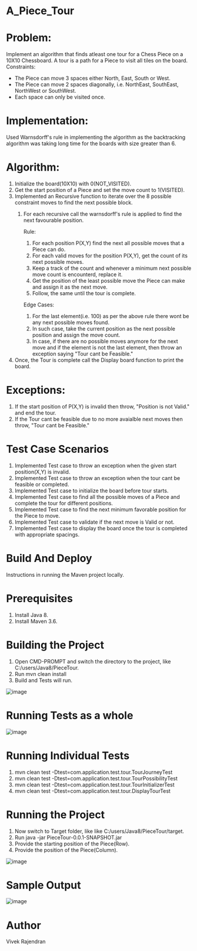 # A_Piece_Tour

# Problem:
Implement an algorithm that finds atleast one tour for a Chess Piece on a 10X10 Chessboard. A tour is a path for a Piece to visit all tiles on the board.
Constraints:
- The Piece can move 3 spaces either North, East, South or West.
- The Piece can move 2 spaces diagonally, i.e. NorthEast, SouthEast, NorthWest or SouthWest.
- Each space can only be visited once.

# Implementation:
Used Warnsdorff's rule in implementing the algorithm as the backtracking algorithm was taking long time for the boards with size greater than 6.

# Algorithm:
1. Initialize the board(10X10) with 0(NOT_VISITED).
2. Get the start position of a Piece and set the move count to 1(VISITED).
3. Implemented an Recursive function to iterate over the 8 possible constraint moves to find the next possible block.
   1. For each recursive call the warnsdorff's rule is applied to find the next favourable position.
   
      Rule:
      
      1. For each position P(X,Y) find the next all possible moves that a Piece can do.
      2. For each valid moves for the position P(X,Y), get the count of its next possible moves.
      3. Keep a track of the count and whenever a minimum next possible move count is encounterd, replace it.
      4. Get the position of the least possible move the Piece can make and assign it as the next move.
      5. Follow, the same until the tour is complete.
      
      Edge Cases:
      
      1. For the last element(i.e. 100) as per the above rule there wont be any next possible moves found.
      2. In such case, take the current position as the next possible position and assign the move count.
      3. In case, if there are no possible moves anymore for the next move and if the element is not the last element, then throw an exception saying "Tour cant be Feasible."
4. Once, the Tour is complete call the Display board function to print the board.

# Exceptions:
1. If the start position of P(X,Y) is invalid then throw, "Position is not Valid." and end the tour.
2. If the Tour cant be feasible due to no more avaialble next moves then throw, "Tour cant be Feasible."

# Test Case Scenarios
1. Implemented Test case to throw an exception when the given start position(X,Y) is invalid.
2. Implemented Test case to throw an exception when the tour cant be feasible or completed.
3. Implemented Test case to initialize the board before tour starts.
4. Implemented Test case to find all the possible moves of a Piece and complete the tour for different positions.
5. Implemented Test case to find the next minimum favorable position for the Piece to move.
6. Implemented Test case to validate if the next move is Valid or not.
7. Implemented Test case to display the board once the tour is completed with appropriate spacings.

# Build And Deploy
Instructions in running the Maven project locally.

# Prerequisites
1. Install Java 8.
2. Install Maven 3.6.

# Building the Project
1. Open CMD-PROMPT and switch the directory to the project, like C:/users/Java8/PieceTour.
2. Run mvn clean install
3. Build and Tests will run.

![image](https://user-images.githubusercontent.com/67907069/126064280-983179f8-4b5d-4555-a957-23959654a060.png)

# Running Tests as a whole

![image](https://user-images.githubusercontent.com/67907069/126064335-6ecfb0b0-2852-4040-a972-d65b640c7a31.png)

# Running Individual Tests
1. mvn clean test -Dtest=com.application.test.tour.TourJourneyTest
2. mvn clean test -Dtest=com.application.test.tour.TourPossibilityTest
3. mvn clean test -Dtest=com.application.test.tour.TourInitializerTest
4. mvn clean test -Dtest=com.application.test.tour.DisplayTourTest

# Running the Project
1. Now switch to Target folder, like like C:/users/Java8/PieceTour/target.
2. Run java -jar PieceTour-0.0.1-SNAPSHOT.jar
3. Provide the starting position of the Piece(Row).
4. Provide the position of the Piece(Column).

![image](https://user-images.githubusercontent.com/67907069/126057098-af2c145d-d3a7-499b-874d-6d656e8ca354.png)

# Sample Output
![image](https://user-images.githubusercontent.com/67907069/126057140-d0d9d290-7340-4797-8f28-bae5ed9b7f9a.png)

# Author
  Vivek Rajendran

